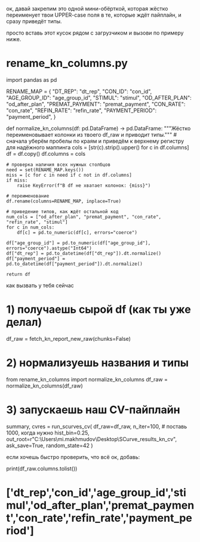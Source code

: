 ок, давай закрепим это одной мини-обёрткой, которая жёстко переименует твои UPPER-case поля в те, которые ждёт пайплайн, и сразу приведёт типы.

просто вставь этот кусок рядом с загрузчиком и вызови по примеру ниже.

# rename_kn_columns.py
import pandas as pd

RENAME_MAP = {
    "DT_REP": "dt_rep",
    "CON_ID": "con_id",
    "AGE_GROUP_ID": "age_group_id",
    "STIMUL": "stimul",
    "OD_AFTER_PLAN": "od_after_plan",
    "PREMAT_PAYMENT": "premat_payment",
    "CON_RATE": "con_rate",
    "REFIN_RATE": "refin_rate",
    "PAYMENT_PERIOD": "payment_period",
}

def normalize_kn_columns(df: pd.DataFrame) -> pd.DataFrame:
    """Жёстко переименовывает колонки из твоего df_raw и приводит типы."""
    # сначала уберём пробелы по краям и приведём к верхнему регистру для надёжного маппинга
    cols = [str(c).strip().upper() for c in df.columns]
    df = df.copy()
    df.columns = cols

    # проверка наличия всех нужных столбцов
    need = set(RENAME_MAP.keys())
    miss = [c for c in need if c not in df.columns]
    if miss:
        raise KeyError(f"В df не хватает колонок: {miss}")

    # переименование
    df.rename(columns=RENAME_MAP, inplace=True)

    # приведение типов, как ждёт остальной код
    num_cols = ["od_after_plan", "premat_payment", "con_rate", "refin_rate", "stimul"]
    for c in num_cols:
        df[c] = pd.to_numeric(df[c], errors="coerce")

    df["age_group_id"] = pd.to_numeric(df["age_group_id"], errors="coerce").astype("Int64")
    df["dt_rep"] = pd.to_datetime(df["dt_rep"]).dt.normalize()
    df["payment_period"] = pd.to_datetime(df["payment_period"]).dt.normalize()

    return df

как вызвать у тебя сейчас

# 1) получаешь сырой df (как ты уже делал)
df_raw = fetch_kn_report_new_raw(chunks=False)

# 2) нормализуешь названия и типы
from rename_kn_columns import normalize_kn_columns
df_raw = normalize_kn_columns(df_raw)

# 3) запускаешь наш CV-пайплайн
summary, cvres = run_scurves_cv(
    df_raw=df_raw,
    n_iter=100,          # поставь 1000, когда нужно
    hist_bin=0.25,
    out_root=r"C:\Users\mi.makhmudov\Desktop\SCurve_results_kn_cv",
    ask_save=True,
    random_state=42
)

если хочешь быстро проверить, что всё ок, добавь:

print(df_raw.columns.tolist())
# ['dt_rep','con_id','age_group_id','stimul','od_after_plan','premat_payment','con_rate','refin_rate','payment_period']
